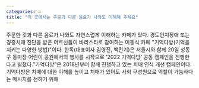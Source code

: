 ```yaml
---
categories: a
title: "이 곳에서는 주문과 다른 음료가 나와도 이해해 주세요"
---
```

주문한 것과 다른 음료가 나와도 자연스럽게 이해하는 카페가 있다. 경도인지장애 또는 경증치매 진단을 받은 어르신들이 바리스타로 참여하는 이동식 카페 "기억다방(기억을 지키는 다양한 방법)"이다. 한독(대표이사 김영진, 백진기)은 서울시와 함께 20일 성동구 동마장 어린이 공원에서의 행사를 시작으로 ‘2022 기억다방’ 공동 캠페인을 진행한다고 밝혔다."기억다방"은 2018년부터 함께 진행하고 있는 치매 인식 개선 캠페인이다. 기억다방은 치매에 대한 이해를 높이고 치매가 있어도 사회 구성원으로 역할이 가능하다는 메시지를 전하기 위해